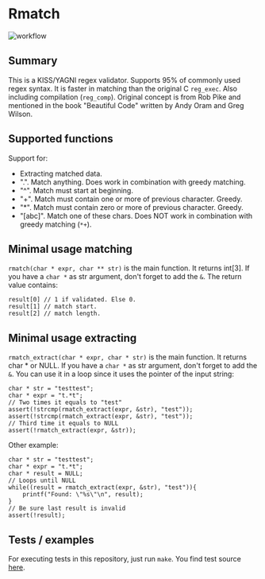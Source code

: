 # Rmatch
![workflow](https://github.com/GerbenAaltink/mrex/actions/workflows/make-mrex-single-platform.yml/badge.svg)

## Summary
This is a KISS/YAGNI regex validator. 
Supports 95% of commonly used regex syntax.
It is faster in matching than the original C `reg_exec`. Also including compilation (`reg_comp`).
Original concept is from Rob Pike and mentioned in the book "Beautiful Code" written by Andy Oram and Greg Wilson.

## Supported functions
Support for:
 - Extracting matched data.
 - ".". Match anything. Does work in combination with greedy matching.
 - "^". Match must start at beginning.
 - "+". Match must contain one or more of previous character. Greedy.
 - "*". Match must contain zero or more of previous character. Greedy.
 - "[abc]". Match one of these chars. Does NOT work in combination with greedy matching (`*+`).

## Minimal usage matching
`rmatch(char * expr, char ** str)` is the main function. It returns int[3].
If you have a `char *` as str argument, don't forget to add the `&`.
The return value contains:
```
result[0] // 1 if validated. Else 0.
result[1] // match start.
result[2] // match length.
```

## Minimal usage extracting
`rmatch_extract(char * expr, char * str)` is the main function. It returns char * or NULL.
If you have a `char *` as str argument, don't forget to add the `&`.
You can use it in a loop since it uses the pointer of the input string:
```
char * str = "testtest";
char * expr = "t.*t";
// Two times it equals to "test"
assert(!strcmp(rmatch_extract(expr, &str), "test"));
assert(!strcmp(rmatch_extract(expr, &str), "test"));
// Third time it equals to NULL
assert(!rmatch_extract(expr, &str));
```
Other example:
```
char * str = "testtest";
char * expr = "t.*t";
char * result = NULL;
// Loops until NULL
while((result = rmatch_extract(expr, &str), "test")){
    printf("Found: \"%s\"\n", result);
}
// Be sure last result is invalid
assert(!result);
```

## Tests / examples
For executing tests in this repository, just run `make`.
You find test source [here](rmatch.c#tests).